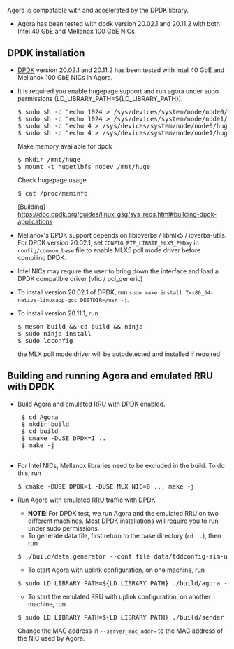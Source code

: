 Agora is compatable with and accelerated by the DPDK library.
* Agora has been tested with dpdk version 20.02.1 and 20.11.2 with both Intel 40 GbE and Mellanox 100 GbE NICs

## DPDK installation
  * [DPDK](http://core.dpdk.org/download/) version 20.02.1 and 20.11.2 has been tested with
    Intel 40 GbE and Mellanox 100 GbE NICs in Agora.
  * It is required you enable hugepage support and run agora under sudo permissions (LD_LIBRARY_PATH=${LD_LIBRARY_PATH}).
    <pre>
    $ sudo sh -c "echo 1024 > /sys/devices/system/node/node0/hugepages/hugepages-2048kB/nr_hugepages"
    $ sudo sh -c "echo 1024 > /sys/devices/system/node/node1/hugepages/hugepages-2048kB/nr_hugepages"
    $ sudo sh -c "echo 4 > /sys/devices/system/node/node0/hugepages/hugepages-1048576kB/nr_hugepages"
    $ sudo sh -c "echo 4 > /sys/devices/system/node/node1/hugepages/hugepages-1048576kB/nr_hugepages"
    </pre>
    Make memory available for dpdk
    <pre>
    $ mkdir /mnt/huge
    $ mount -t hugetlbfs nodev /mnt/huge
    </pre>
    Check hugepage usage
    <pre>
    $ cat /proc/meminfo
    </pre>
    [Building] https://doc.dpdk.org/guides/linux_gsg/sys_reqs.html#building-dpdk-applications

  * Mellanox's DPDK support depends on libibverbs / libmlx5 / ibverbs-utils. For DPDK version 20.02.1, 
    set `CONFIG_RTE_LIBRTE_MLX5_PMD=y` in `config/common_base` file to enable MLX5 poll mode driver before compiling DPDK.
  * Intel NICs may require the user to bring down the interface and load a DPDK compatible driver (vfio / pci_generic)
  * To install version 20.02.1 of DPDK, run `sudo make install T=x86_64-native-linuxapp-gcc
    DESTDIR=/usr -j`. 
  * To install version 20.11.1, run
    <pre>
    $ meson build && cd build && ninja
    $ sudo ninja install
    $ sudo ldconfig
    </pre>
    the MLX poll mode driver will be autodetected and installed if required

## Building and running Agora and emulated RRU with DPDK
 * Build Agora and emulated RRU with DPDK enabled.
    <pre>
    $ cd Agora
    $ mkdir build
    $ cd build
    $ cmake -DUSE_DPDK=1 ..
    $ make -j
    </pre>
  * For Intel NICs, Mellanox libraries need to be excluded in the build. To do this, run
    <pre>
    $ cmake -DUSE_DPDK=1 -DUSE_MLX_NIC=0 ..; make -j
    </pre>

 * Run Agora with emulated RRU traffic with DPDK 
   * **NOTE**: For DPDK test, we run Agora and the emulated RRU on two different machines.
     Most DPDK installations will require you to run under sudo permissions. 
   * To generate data file, first return to the base directory (`cd ..`), then run
   <pre>
   $ ./build/data_generator --conf_file data/tddconfig-sim-ul.json
   </pre>
   * To start Agora with uplink configuration, on one machine, run 
   <pre>
   $ sudo LD_LIBRARY_PATH=${LD_LIBRARY_PATH} ./build/agora --conf_file data/tddconfig-sim-ul.json
   </pre>
    
   * To start the emulated RRU with uplink configuration, on another machine, run
   <pre>
   $ sudo LD_LIBRARY_PATH=${LD_LIBRARY_PATH} ./build/sender --num_threads=2 --core_offset=1 --frame_duration=5000 --enable_slow_start=1 --conf_file=data/tddconfig-sim-ul.json --server_mac_addr=00:00:00:00:00:00
   </pre>
   Change the MAC address in `--server_mac_addr=` to the MAC address of the NIC used by Agora. 
   
